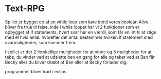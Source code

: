 # Text-RPG

Spillet er bygget op af  en while loop som køre indtil vores boolean Alive bliver fra true til false. inde i while loopet har 
vi 2 funktioner som er opbygget af if statements, hvert svar har en værdi, som får en int til at stige med et hvis antal. 
hvorefter det antal bestemmer hvilken if statement med svarmuligheder, som kommer frem.

i spillet er der 2 forskellige muligheder for at vinde og 5 muligheder for at tabe, du vinder ved at udslette ben en gang for 
alle og taber ved at Ben får Becky eller du bliver dræbt af Ben eller at Becky forlader dig. 


programmet bliver kørt i eclips
